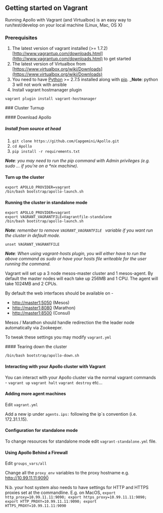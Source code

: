 ## Getting started on Vagrant

Running Apollo with Vagrant (and Virtualbox) is an easy way to run/test/develop on your local machine (Linux, Mac, OS X)

### Prerequisites

1. The latest version of vagrant installed (>= 1.7.2) [http://www.vagrantup.com/downloads.html](http://www.vagrantup.com/downloads.html) to get started
3. The latest version of Virtualbox from [https://www.virtualbox.org/wiki/Downloads](https://www.virtualbox.org/wiki/Downloads)
4. You need to have [Python](https://www.python.org/) >= 2.7.5 installed along with [pip](https://pip.pypa.io/en/latest/installing.html).
_**Note**: python 3 will not work with ansible
5. Install vagrant hostmanager plugin
```
vagrant plugin install vagrant-hostmanager
```

### Cluster Turnup

#### Download Apollo

##### Install from source at head
1. `git clone https://github.com/Capgemini/Apollo.git`
2. `cd Apollo`
3. `pip install -r requirements.txt`

_**Note**: you may need to run the pip command with Admin privileges (e.g. sudo ... if you're on a *nix machine)._

#### Turn up the cluster
```
export APOLLO_PROVIDER=vagrant
/bin/bash bootstrap/apollo-launch.sh
```

#### Running the cluster in standalone mode
```
export APOLLO_PROVIDER=vagrant
export VAGRANT_VAGRANTFILE=Vagrantfile-standalone
/bin/bash bootstrap/apollo-launch.sh
```
_**Note**: remember to remove ```VAGRANT_VAGRANTFILE ``` variable if you want run the cluster in default mode._

```
unset VAGRANT_VAGRANTFILE
```

_**Note**: When using vagrant-hosts plugin, you will either have to run the above command as sudo or have your hosts file writeable for the user running the command._

Vagrant will set up a 3 node mesos-master cluster and 1 mesos-agent. By default the master nodes will each take up 256MB and 1 CPU. The agent will take 1024MB and 2 CPUs.

By default the web interfaces should be available on -

- [http://master1:5050](http://master1:5050) (Mesos)
- [http://master1:8080](http://master1:8080) (Marathon)
- [http://master1:8500](http://master1:8500) (Consul)

Mesos / Marathon should handle redirection the the leader node automatically via Zookeeper.

To tweak these settings you may modify `vagrant.yml`


#### Tearing down the cluster
```
/bin/bash bootstrap/apollo-down.sh
```

#### Interacting with your Apollo cluster with Vagrant

You can interact with your Apollo cluster via the normal vagrant commands - `vagrant up` `vagrant halt` `vagrant destroy` etc...

#### Adding more agent machines

Edit `vagrant.yml`

Add a new ip under `agents.ips:` following the ip´s convention (i.e. 172.31.1.15).

#### Configuration for standalone mode

To change resources for standalone mode edit ```vagrant-standalone.yml``` file.

#### Using Apollo Behind a Firewall

Edit `groups_vars/all`

Change all the `proxy_env` variables to the proxy hostname e.g. http://10.99.11.11:9090

N.b. your host system also needs to have settings for HTTP and HTTPS proxies set at the commandline. E.g. on MacOS, `export http_proxy=10.99.11.11:9090; export https_proxy=10.99.11.11:9090; export HTTP_PROXY=10.99.11.11:9090; export HTTPS_PROXY=10.99.11.11:9090`

